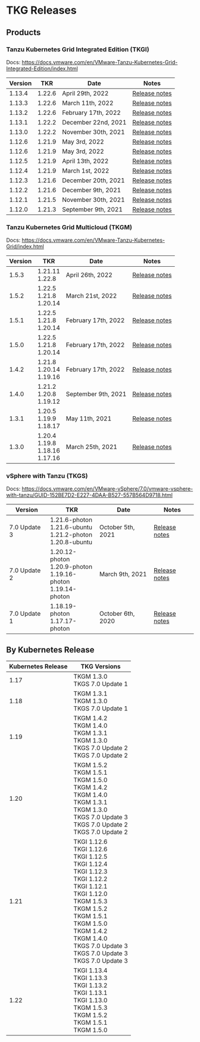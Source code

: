 # TKG Releases

## Products

### Tanzu Kubernetes Grid Integrated Edition (TKGI)
Docs: https://docs.vmware.com/en/VMware-Tanzu-Kubernetes-Grid-Integrated-Edition/index.html

|Version|TKR|Date|Notes|
|-------|---|----|-----|
|1.13.4|1.22.6<br />|April 29th, 2022|[Release notes](https://docs.pivotal.io/tkgi/1-13/release-notes.html#1-13-4)|
|1.13.3|1.22.6<br />|March 11th, 2022|[Release notes](https://docs.pivotal.io/tkgi/1-13/release-notes.html#1-13-3)|
|1.13.2|1.22.6<br />|February 17th, 2022|[Release notes](https://docs.pivotal.io/tkgi/1-13/release-notes.html#1-13-2)|
|1.13.1|1.22.2<br />|December 22nd, 2021|[Release notes](https://docs.pivotal.io/tkgi/1-13/release-notes.html#1-13-1)|
|1.13.0|1.22.2<br />|November 30th, 2021|[Release notes](https://docs.pivotal.io/tkgi/1-13/release-notes.html#1-13-0)|
|1.12.6|1.21.9<br />|May 3rd, 2022|[Release notes](https://docs.pivotal.io/tkgi/1-12/release-notes.html#1-12-6)|
|1.12.6|1.21.9<br />|May 3rd, 2022|[Release notes](https://docs.pivotal.io/tkgi/1-12/release-notes.html#1-12-6)|
|1.12.5|1.21.9<br />|April 13th, 2022|[Release notes](https://docs.pivotal.io/tkgi/1-12/release-notes.html#1-12-5)|
|1.12.4|1.21.9<br />|March 1st, 2022|[Release notes](https://docs.pivotal.io/tkgi/1-12/release-notes.html#1-12-4)|
|1.12.3|1.21.6<br />|December 20th, 2021|[Release notes](https://docs.pivotal.io/tkgi/1-12/release-notes.html#1-12-6)|
|1.12.2|1.21.6<br />|December 9th, 2021|[Release notes](https://docs.pivotal.io/tkgi/1-12/release-notes.html#1-12-2)|
|1.12.1|1.21.5<br />|November 30th, 2021|[Release notes](https://docs.pivotal.io/tkgi/1-12/release-notes.html#1-12-1)|
|1.12.0|1.21.3<br />|September 9th, 2021|[Release notes](https://docs.pivotal.io/tkgi/1-12/release-notes.html#1-12-0)|

### Tanzu Kubernetes Grid Multicloud (TKGM)
Docs: https://docs.vmware.com/en/VMware-Tanzu-Kubernetes-Grid/index.html

|Version|TKR|Date|Notes|
|-------|---|----|-----|
|1.5.3|1.21.11<br />1.22.8<br />|April 26th, 2022|[Release notes](https://docs.vmware.com/en/VMware-Tanzu-Kubernetes-Grid/1.5/vmware-tanzu-kubernetes-grid-15/GUID-release-notes.html)|
|1.5.2|1.22.5<br />1.21.8<br />1.20.14<br />|March 21st, 2022|[Release notes](https://docs.vmware.com/en/VMware-Tanzu-Kubernetes-Grid/1.5/vmware-tanzu-kubernetes-grid-15/GUID-release-notes.html)|
|1.5.1|1.22.5<br />1.21.8<br />1.20.14<br />|February 17th, 2022|[Release notes](https://docs.vmware.com/en/VMware-Tanzu-Kubernetes-Grid/1.5/vmware-tanzu-kubernetes-grid-15/GUID-release-notes.html)|
|1.5.0|1.22.5<br />1.21.8<br />1.20.14<br />|February 17th, 2022|[Release notes](https://docs.vmware.com/en/VMware-Tanzu-Kubernetes-Grid/1.5/vmware-tanzu-kubernetes-grid-15/GUID-release-notes.html)|
|1.4.2|1.21.8<br />1.20.14<br />1.19.16<br />|February 17th, 2022|[Release notes](https://docs.vmware.com/en/VMware-Tanzu-Kubernetes-Grid/1.4.2/rn/vmware-tanzu-kubernetes-grid-142-release-notes/index.html)|
|1.4.0|1.21.2<br />1.20.8<br />1.19.12<br />|September 9th, 2021|[Release notes](https://docs.vmware.com/en/VMware-Tanzu-Kubernetes-Grid/1.4/rn/VMware-Tanzu-Kubernetes-Grid-14-Release-Notes.html)|
|1.3.1|1.20.5<br />1.19.9<br />1.18.17<br />|May 11th, 2021|[Release notes](https://docs.vmware.com/en/VMware-Tanzu-Kubernetes-Grid/1.3.1/rn/VMware-Tanzu-Kubernetes-Grid-131-Release-Notes.html)|
|1.3.0|1.20.4<br />1.19.8<br />1.18.16<br />1.17.16<br />|March 25th, 2021|[Release notes](https://docs.vmware.com/en/VMware-Tanzu-Kubernetes-Grid/1.3/rn/VMware-Tanzu-Kubernetes-Grid-13-Release-Notes.html)|

### vSphere with Tanzu (TKGS)
Docs: https://docs.vmware.com/en/VMware-vSphere/7.0/vmware-vsphere-with-tanzu/GUID-152BE7D2-E227-4DAA-B527-557B564D9718.html

|Version|TKR|Date|Notes|
|-------|---|----|-----|
|7.0 Update 3|1.21.6-photon<br />1.21.6-ubuntu<br />1.21.2-photon<br />1.20.8-ubuntu<br />|October 5th, 2021|[Release notes](https://docs.vmware.com/en/VMware-Tanzu-Kubernetes-releases/services/rn/vmware-tanzu-kubernetes-releases-release-notes/index.html#compatibility-for-vmware-tanzu-kubernetes-releases)|
|7.0 Update 2|1.20.12-photon<br />1.20.9-photon<br />1.19.16-photon<br />1.19.14-photon<br />|March 9th, 2021|[Release notes](https://docs.vmware.com/en/VMware-Tanzu-Kubernetes-releases/services/rn/vmware-tanzu-kubernetes-releases-release-notes/index.html#compatibility-for-vmware-tanzu-kubernetes-releases)|
|7.0 Update 1|1.18.19-photon<br />1.17.17-photon<br />|October 6th, 2020|[Release notes](https://docs.vmware.com/en/VMware-Tanzu-Kubernetes-releases/services/rn/vmware-tanzu-kubernetes-releases-release-notes/index.html#compatibility-for-vmware-tanzu-kubernetes-releases)|


## By Kubernetes Release
|Kubernetes Release|TKG Versions|
|------------------|------------|
|1.17|TKGM 1.3.0<br />TKGS 7.0 Update 1<br />|
|1.18|TKGM 1.3.1<br />TKGM 1.3.0<br />TKGS 7.0 Update 1<br />|
|1.19|TKGM 1.4.2<br />TKGM 1.4.0<br />TKGM 1.3.1<br />TKGM 1.3.0<br />TKGS 7.0 Update 2<br />TKGS 7.0 Update 2<br />|
|1.20|TKGM 1.5.2<br />TKGM 1.5.1<br />TKGM 1.5.0<br />TKGM 1.4.2<br />TKGM 1.4.0<br />TKGM 1.3.1<br />TKGM 1.3.0<br />TKGS 7.0 Update 3<br />TKGS 7.0 Update 2<br />TKGS 7.0 Update 2<br />|
|1.21|TKGI 1.12.6<br />TKGI 1.12.6<br />TKGI 1.12.5<br />TKGI 1.12.4<br />TKGI 1.12.3<br />TKGI 1.12.2<br />TKGI 1.12.1<br />TKGI 1.12.0<br />TKGM 1.5.3<br />TKGM 1.5.2<br />TKGM 1.5.1<br />TKGM 1.5.0<br />TKGM 1.4.2<br />TKGM 1.4.0<br />TKGS 7.0 Update 3<br />TKGS 7.0 Update 3<br />TKGS 7.0 Update 3<br />|
|1.22|TKGI 1.13.4<br />TKGI 1.13.3<br />TKGI 1.13.2<br />TKGI 1.13.1<br />TKGI 1.13.0<br />TKGM 1.5.3<br />TKGM 1.5.2<br />TKGM 1.5.1<br />TKGM 1.5.0<br />|
